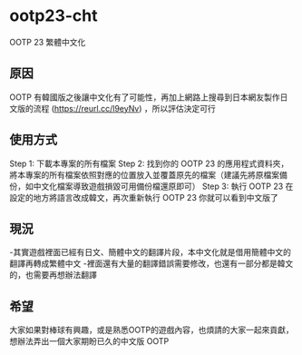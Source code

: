# ootp23-cht
OOTP 23 繁體中文化

## 原因
OOTP 有韓國版之後讓中文化有了可能性，再加上網路上搜尋到日本網友製作日文版的流程 (https://reurl.cc/l9eyNv) ，所以評估決定可行

## 使用方式
Step 1: 下載本專案的所有檔案
Step 2: 找到你的 OOTP 23 的應用程式資料夾，將本專案的所有檔案依照對應的位置放入並覆蓋原先的檔案（建議先將原檔案備份，如中文化檔案導致遊戲損毀可用備份檔還原即可）
Step 3: 執行 OOTP 23 在設定的地方將語言改成韓文，再次重新執行 OOTP 23 你就可以看到中文版了

## 現況
-其實遊戲裡面已經有日文、簡體中文的翻譯片段，本中文化就是借用簡體中文的翻譯再轉成繁體中文
-裡面還有大量的翻譯錯誤需要修改，也還有一部分都是韓文的，也需要再想辦法翻譯

## 希望
大家如果對棒球有興趣，或是熟悉OOTP的遊戲內容，也煩請的大家一起來貢獻，想辦法弄出一個大家期盼已久的中文版 OOTP

